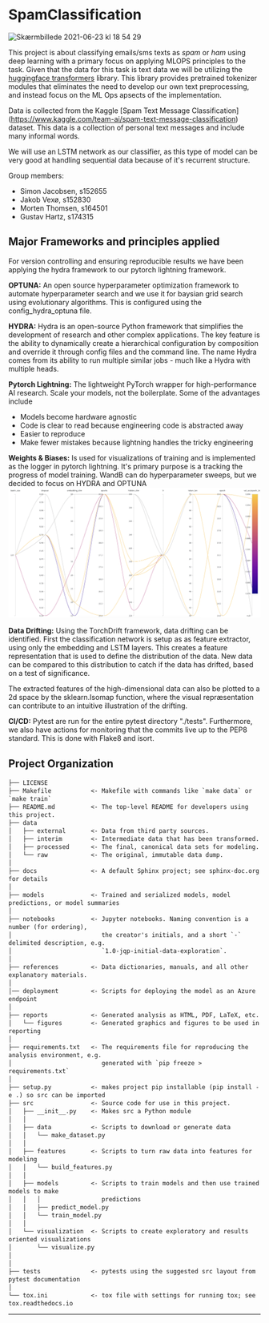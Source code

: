 # SpamClassification
<img width="1099" alt="Skærmbillede 2021-06-23 kl  18 54 29" src="https://user-images.githubusercontent.com/48956638/123140602-c3f83900-d457-11eb-8066-afe81174cdd6.png">

This project is about classifying emails/sms texts as *spam* or *ham* using deep learning with a primary focus on
applying MLOPS principles to the task. Given that the data for this task is text data we will be utilizing
the [huggingface transformers](https://huggingface.co/transformers/) library. This library provides pretrained
tokenizer modules that eliminates the need to develop our own text preprocessing, and instead focus on the ML Ops
apsects of the implementation.

Data is collected from the
Kaggle [Spam Text Message Classification] (https://www.kaggle.com/team-ai/spam-text-message-classification) dataset.
This data is a collection of personal text messages and include many informal words.

We will use an LSTM network as our classifier, as this type of model can be very good at handling sequential data
because of it's recurrent structure.

Group members:

- Simon Jacobsen, s152655
- Jakob Vexø, s152830
- Morten Thomsen, s164501
- Gustav Hartz, s174315

## Major Frameworks and principles applied

For version controlling and ensuring reproducible results we have been applying the hydra framework to our pytorch
lightning framework.

**OPTUNA:** An open source hyperparameter optimization framework to automate hyperparameter search and we use it for
baysian grid search using evolutionary algorithms. This is configured using the config_hydra_optuna file.

**HYDRA:** Hydra is an open-source Python framework that simplifies the development of research and other complex
applications. The key feature is the ability to dynamically create a hierarchical configuration by composition and
override it through config files and the command line. The name Hydra comes from its ability to run multiple similar
jobs - much like a Hydra with multiple heads.

**Pytorch Lightning:**
The lightweight PyTorch wrapper for high-performance AI research. Scale your models, not the boilerplate. Some of the
advantages include

- Models become hardware agnostic
- Code is clear to read because engineering code is abstracted away
- Easier to reproduce
- Make fewer mistakes because lightning handles the tricky engineering

**Weights & Biases:** Is used for visualizations of training and is implemented as the logger in pytorch lightning. It's
primary purpose is a tracking the progress of model training. WandB can do hyperparameter sweeps, but we decided to
focus on HYDRA and OPTUNA
![reports/figures/WandB.png](reports/figures/WandB.png)

**Data Drifting:**
Using the TorchDrift framework, data drifting can be identified. First the classification network is setup as as feature extractor, using only the embedding and LSTM layers. This creates a feature representation that is used to define the distribution of the data. New data can be compared to this distribution to catch if the data has drifted, based on a test of significance. 

The extracted features of the high-dimensional data can also be  plotted to a 2d space by the sklearn.Isomap function, where the visual repræsentation can contribute to an intuitive illustration of the drifting.

**CI/CD:** Pytest are run for the entire pytest directory "./tests". Furthermore, we also have actions for monitoring
that the commits live up to the PEP8 standard. This is done with Flake8 and isort.

Project Organization
------------

    ├── LICENSE
    ├── Makefile           <- Makefile with commands like `make data` or `make train`
    ├── README.md          <- The top-level README for developers using this project.
    ├── data
    │   ├── external       <- Data from third party sources.
    │   ├── interim        <- Intermediate data that has been transformed.
    │   ├── processed      <- The final, canonical data sets for modeling.
    │   └── raw            <- The original, immutable data dump.
    │
    ├── docs               <- A default Sphinx project; see sphinx-doc.org for details
    │
    ├── models             <- Trained and serialized models, model predictions, or model summaries
    │
    ├── notebooks          <- Jupyter notebooks. Naming convention is a number (for ordering),
    │                         the creator's initials, and a short `-` delimited description, e.g.
    │                         `1.0-jqp-initial-data-exploration`.
    │
    ├── references         <- Data dictionaries, manuals, and all other explanatory materials.
    │
    │── deployment         <- Scripts for deploying the model as an Azure endpoint 
    │
    ├── reports            <- Generated analysis as HTML, PDF, LaTeX, etc.
    │   └── figures        <- Generated graphics and figures to be used in reporting
    │
    ├── requirements.txt   <- The requirements file for reproducing the analysis environment, e.g.
    │                         generated with `pip freeze > requirements.txt`
    │
    ├── setup.py           <- makes project pip installable (pip install -e .) so src can be imported
    ├── src                <- Source code for use in this project.
    │   ├── __init__.py    <- Makes src a Python module
    │   │
    │   ├── data           <- Scripts to download or generate data
    │   │   └── make_dataset.py
    │   │
    │   ├── features       <- Scripts to turn raw data into features for modeling
    │   │   └── build_features.py
    │   │
    │   ├── models         <- Scripts to train models and then use trained models to make
    │   │   │                 predictions
    │   │   ├── predict_model.py
    │   │   └── train_model.py
    │   │
    │   └── visualization  <- Scripts to create exploratory and results oriented visualizations
    │       └── visualize.py
    │
    │
    ├── tests              <- pytests using the suggested src layout from pytest documentation
    │
    └── tox.ini            <- tox file with settings for running tox; see tox.readthedocs.io

--------
